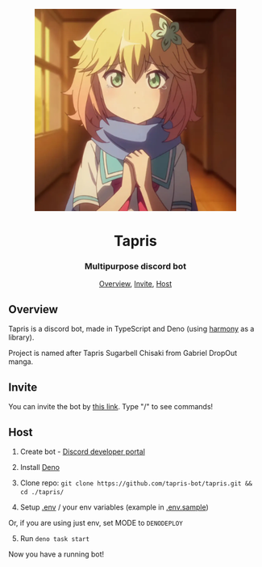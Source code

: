 <p align="center">
 <img width=400px src="assets/avatar.webp" alt="Bot logo">
 <h1 align="center">Tapris</h1>
 <h3 align="center">Multipurpose discord bot</h3>
</p>

<p align="center">
 <a href="#overview">Overview</a>,
 <a href="#invite">Invite</a>,
 <a href="#host">Host</a>
</p>

## Overview

Tapris is a discord bot, made in TypeScript and Deno (using [harmony](https://github.com/harmonyland/harmony) as a library).

Project is named after Tapris
Sugarbell Chisaki from Gabriel DropOut manga.

## Invite

You can invite the bot by
[this link](https://discord.com/api/oauth2/authorize?client_id=869088074758520832&scope=bot+applications.commands&permissions=294208515334).
Type "/" to see commands!

## Host

1. Create bot -
   [Discord developer portal](https://discord.com/developers/applications)

2. Install [Deno](https://deno.land/manual@v1.29.2/getting_started/installation)

3. Clone repo:
   `git clone https://github.com/tapris-bot/tapris.git && cd ./tapris/`

4. Setup [.env](.env.sample) / your env variables (example in
   [.env.sample](.env.sample))

Or, if you are using just env, set MODE to `DENODEPLOY`

5. Run `deno task start`

Now you have a running bot!

